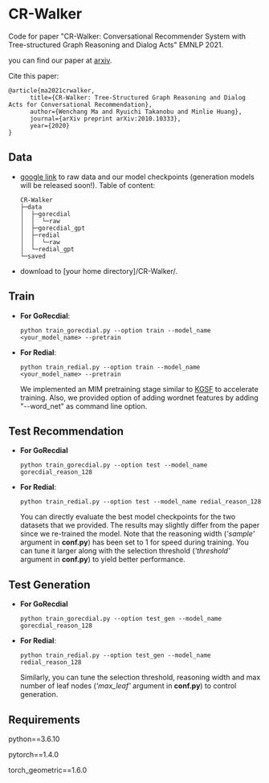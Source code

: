 # CR-Walker

Code for paper "CR-Walker: Conversational Recommender System with Tree-structured Graph Reasoning and Dialog Acts" EMNLP 2021.

you can find our paper at [arxiv](https://arxiv.org/abs/2010.10333).

Cite this paper:

```
@article{ma2021crwalker,
      title={CR-Walker: Tree-Structured Graph Reasoning and Dialog Acts for Conversational Recommendation}, 
      author={Wenchang Ma and Ryuichi Takanobu and Minlie Huang},
      journal={arXiv preprint arXiv:2010.10333},
      year={2020}
}
```



## Data

- [google link](https://drive.google.com/drive/folders/1Jg65ibsj_2tybZyCQnGD7y9a80FlCX61?usp=sharing) to raw data and our model checkpoints (generation models will be released soon!). Table of content: 

  ```
  CR-Walker
  ├─data
  │  ├─gorecdial
  │  │  └─raw
  │  ├─gorecdial_gpt
  │  ├─redial
  │  │  └─raw
  │  └─redial_gpt
  └─saved
  ```

- download to [your home directory]/CR-Walker/.

## Train

- **For GoRecdial**: 

  ```
  python train_gorecdial.py --option train --model_name <your_model_name> --pretrain
  ```

- **For Redial**: 

  ```
  python train_redial.py --option train --model_name <your_model_name> --pretrain 
  ```

  We implemented an MIM pretraining stage similar to [KGSF](https://arxiv.org/abs/2007.04032) to accelerate training. Also, we provided option of adding wordnet features by adding "--word_net" as command line option.


## Test Recommendation

- **For GoRecdial**

  ```
  python train_gorecdial.py --option test --model_name gorecdial_reason_128
  ```

- **For Redial**:  

  ```
  python train_redial.py --option test --model_name redial_reason_128
  ```

  You can directly evaluate the best model checkpoints for the two datasets that we provided. The results may slightly differ from the paper since we re-trained the model. Note that the reasoning width (*'sample'* argument in **conf.py**) has been set to 1 for speed during training. You can tune it larger along with the selection threshold (*'threshold'* argument in **conf.py**) to yield better performance.


## Test Generation

- **For GoRecdial**

  ```
  python train_gorecdial.py --option test_gen --model_name gorecdial_reason_128
  ```

- **For Redial**:  

  ```
  python train_redial.py --option test_gen --model_name redial_reason_128
  ```

  Similarly, you can tune the selection threshold, reasoning width and max number of leaf nodes (*'max_leaf'* argument in **conf.py**) to control generation. 


## Requirements

python==3.6.10

pytorch==1.4.0

torch_geometric==1.6.0
